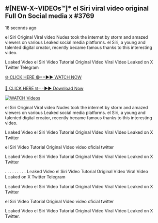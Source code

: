 ## #[NEW-X~VIDEOs™]* el Siri viral video original Full On Social media x  #3769

18 seconds ago

el Siri Original Viral video Nudes took the internet by storm and amazed viewers on various Leaked social media platforms. el Siri, a young and talented digital creator, recently became famous thanks to this interesting video.

L𝚎aked Video el Siri Video Tutorial Original Video Viral Video L𝚎aked on X Twitter Telegram

[🌐 CLICK HERE 🟢==►► WATCH NOW](https://valovideo.net/valo-video/?bom)

[🔴 CLICK HERE 🌐==►► Download Now](https://valovideo.net/valo-video/?bom)

[![WATCH Videos](https://i.imgur.com/dJHk4Zq.gif)](https://valovideo.net/valo-video/?bom)

el Siri Original Viral video Nudes took the internet by storm and amazed viewers on various Leaked social media platforms. el Siri, a young and talented digital creator, recently became famous thanks to this interesting video.

L𝚎aked Video el Siri Video Tutorial Original Video Viral Video L𝚎aked on X Twitter

el Siri Video Tutorial Original Video video oficial twitter

L𝚎aked Video el Siri Video Tutorial Original Video Viral Video L𝚎aked on X Twitter

. . . . . . . . . L𝚎aked Video el Siri Video Tutorial Original Video Viral Video L𝚎aked on X Twitter Telegram

L𝚎aked Video el Siri Video Tutorial Original Video Viral Video L𝚎aked on X Twitter

el Siri Video Tutorial Original Video video oficial twitter

L𝚎aked Video el Siri Video Tutorial Original Video Viral Video L𝚎aked on X Twitter.
